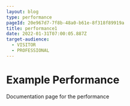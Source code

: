 ```yaml
---
layout: blog
type: performance
pageId: 20e967d7-7f8b-48a0-b61e-8f318f89919a
title: performance1
date: 2022-01-31T07:00:05.887Z
target-audience:
  - VISITOR
  - PROFESSIONAL
---
```

# Example Performance

Documentation page for the performance